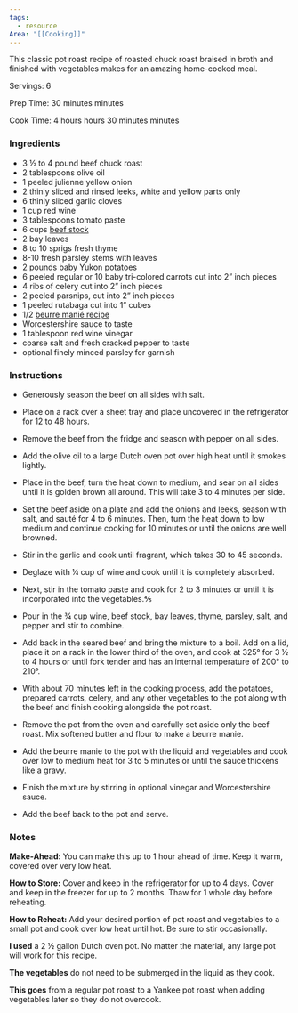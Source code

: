 ```yaml
---
tags:
  - resource
Area: "[[Cooking]]"
---
```



This classic pot roast recipe of roasted chuck roast braised in broth and finished with vegetables makes for an amazing home-cooked meal.

Servings: 6

Prep Time: 30 minutes minutes

Cook Time: 4 hours hours 30 minutes minutes

### Ingredients 

- 3 ½ to 4 pound beef chuck roast
- 2 tablespoons olive oil
- 1 peeled julienne yellow onion
- 2 thinly sliced and rinsed leeks, white and yellow parts only
- 6 thinly sliced garlic cloves
- 1 cup red wine
- 3 tablespoons tomato paste
- 6 cups [beef stock](https://www.billyparisi.com/homemade-beef-stock-recipe/)
- 2 bay leaves
- 8 to 10 sprigs fresh thyme
- 8-10 fresh parsley stems with leaves
- 2 pounds baby Yukon potatoes
- 6 peeled regular or 10 baby tri-colored carrots cut into 2” inch pieces
- 4 ribs of celery cut into 2” inch pieces
- 2 peeled parsnips, cut into 2” inch pieces
- 1 peeled rutabaga cut into 1” cubes
- 1/2 [beurre manié recipe](https://www.billyparisi.com/beurre-manie-recipe/)
- Worcestershire sauce to taste
- 1 tablespoon red wine vinegar
- coarse salt and fresh cracked pepper to taste
- optional finely minced parsley for garnish

### Instructions

- Generously season the beef on all sides with salt.
    
- Place on a rack over a sheet tray and place uncovered in the refrigerator for 12 to 48 hours.
    
- Remove the beef from the fridge and season with pepper on all sides.
    
- Add the olive oil to a large Dutch oven pot over high heat until it smokes lightly.
    
- Place in the beef, turn the heat down to medium, and sear on all sides until it is golden brown all around. This will take 3 to 4 minutes per side.
    
- Set the beef aside on a plate and add the onions and leeks, season with salt, and sauté for 4 to 6 minutes. Then, turn the heat down to low medium and continue cooking for 10 minutes or until the onions are well browned.
    
- Stir in the garlic and cook until fragrant, which takes 30 to 45 seconds.
    
- Deglaze with ¼ cup of wine and cook until it is completely absorbed.
    
- Next, stir in the tomato paste and cook for 2 to 3 minutes or until it is incorporated into the vegetables.⅘
    
- Pour in the ¾ cup wine, beef stock, bay leaves, thyme, parsley, salt, and pepper and stir to combine.
    
- Add back in the seared beef and bring the mixture to a boil. Add on a lid, place it on a rack in the lower third of the oven, and cook at 325° for 3 ½ to 4 hours or until fork tender and has an internal temperature of 200° to 210°.
    
- With about 70 minutes left in the cooking process, add the potatoes, prepared carrots, celery, and any other vegetables to the pot along with the beef and finish cooking alongside the pot roast.
    
- Remove the pot from the oven and carefully set aside only the beef roast. Mix softened butter and flour to make a beurre manie.
    
- Add the beurre manie to the pot with the liquid and vegetables and cook over low to medium heat for 3 to 5 minutes or until the sauce thickens like a gravy.
    
- Finish the mixture by stirring in optional vinegar and Worcestershire sauce.
    
- Add the beef back to the pot and serve.
    

### Notes

**Make-Ahead:** You can make this up to 1 hour ahead of time. Keep it warm, covered over very low heat.

**How to Store:** Cover and keep in the refrigerator for up to 4 days. Cover and keep in the freezer for up to 2 months. Thaw for 1 whole day before reheating.

**How to Reheat:** Add your desired portion of pot roast and vegetables to a small pot and cook over low heat until hot. Be sure to stir occasionally.

**I used** a 2 ½ gallon Dutch oven pot. No matter the material, any large pot will work for this recipe.

**The vegetables** do not need to be submerged in the liquid as they cook.

**This goes** from a regular pot roast to a Yankee pot roast when adding vegetables later so they do not overcook.
